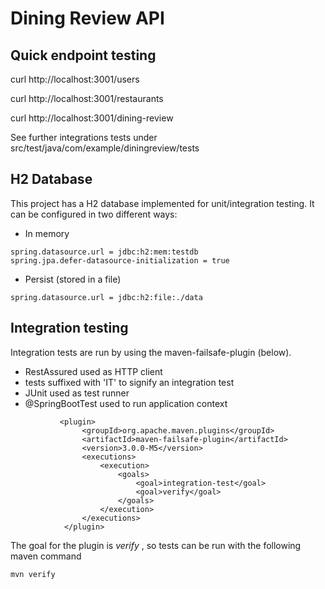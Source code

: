 # Dining Review API

## Quick endpoint testing
curl http://localhost:3001/users

curl http://localhost:3001/restaurants

curl http://localhost:3001/dining-review

See further integrations tests under src/test/java/com/example/diningreview/tests
## H2 Database
This project has a H2 database implemented for unit/integration testing. It can be configured in two different ways:

- In memory
```
spring.datasource.url = jdbc:h2:mem:testdb
spring.jpa.defer-datasource-initialization = true
```
- Persist (stored in a file)
```
spring.datasource.url = jdbc:h2:file:./data
```
## Integration testing

Integration tests are run by using the maven-failsafe-plugin (below).
- RestAssured used as HTTP client
- tests suffixed with 'IT' to signify an integration test
- JUnit used as test runner
- @SpringBootTest used to run application context
```
           <plugin>
                <groupId>org.apache.maven.plugins</groupId>
                <artifactId>maven-failsafe-plugin</artifactId>
                <version>3.0.0-M5</version>
                <executions>
                    <execution>
                        <goals>
                            <goal>integration-test</goal>
                            <goal>verify</goal>
                        </goals>
                    </execution>
                </executions>
            </plugin>
```
The goal for the plugin is *verify* , so tests can be run with the following maven command

`mvn verify`

